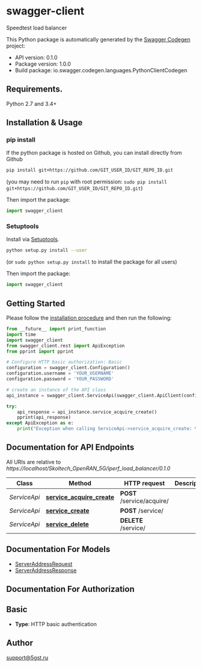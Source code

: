 # swagger-client
Speedtest load balancer

This Python package is automatically generated by the [Swagger Codegen](https://github.com/swagger-api/swagger-codegen) project:

- API version: 0.1.0
- Package version: 1.0.0
- Build package: io.swagger.codegen.languages.PythonClientCodegen

## Requirements.

Python 2.7 and 3.4+

## Installation & Usage
### pip install

If the python package is hosted on Github, you can install directly from Github

```sh
pip install git+https://github.com/GIT_USER_ID/GIT_REPO_ID.git
```
(you may need to run `pip` with root permission: `sudo pip install git+https://github.com/GIT_USER_ID/GIT_REPO_ID.git`)

Then import the package:
```python
import swagger_client 
```

### Setuptools

Install via [Setuptools](http://pypi.python.org/pypi/setuptools).

```sh
python setup.py install --user
```
(or `sudo python setup.py install` to install the package for all users)

Then import the package:
```python
import swagger_client
```

## Getting Started

Please follow the [installation procedure](#installation--usage) and then run the following:

```python
from __future__ import print_function
import time
import swagger_client
from swagger_client.rest import ApiException
from pprint import pprint

# Configure HTTP basic authorization: Basic
configuration = swagger_client.Configuration()
configuration.username = 'YOUR_USERNAME'
configuration.password = 'YOUR_PASSWORD'

# create an instance of the API class
api_instance = swagger_client.ServiceApi(swagger_client.ApiClient(configuration))

try:
    api_response = api_instance.service_acquire_create()
    pprint(api_response)
except ApiException as e:
    print("Exception when calling ServiceApi->service_acquire_create: %s\n" % e)

```

## Documentation for API Endpoints

All URIs are relative to *https://localhost/Skoltech_OpenRAN_5G/iperf_load_balancer/0.1.0*

Class | Method | HTTP request | Description
------------ | ------------- | ------------- | -------------
*ServiceApi* | [**service_acquire_create**](docs/ServiceApi.md#service_acquire_create) | **POST** /service/acquire/ | 
*ServiceApi* | [**service_create**](docs/ServiceApi.md#service_create) | **POST** /service/ | 
*ServiceApi* | [**service_delete**](docs/ServiceApi.md#service_delete) | **DELETE** /service/ | 


## Documentation For Models

 - [ServerAddressRequest](docs/ServerAddressRequest.md)
 - [ServerAddressResponse](docs/ServerAddressResponse.md)


## Documentation For Authorization


## Basic

- **Type**: HTTP basic authentication


## Author

support@5gst.ru

